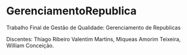 # GerenciamentoRepublica
Trabalho Final de Gestão de Qualidade: Gerenciamento de Republicas


Discentes: Thiago Ribeiro Valentim Martins, Miqueas Amorim Teixeira, William Conceição.
